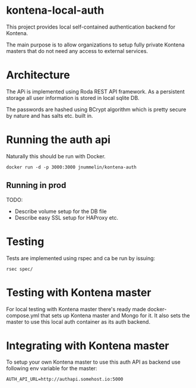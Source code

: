 # kontena-local-auth

This project provides local self-contained authentication backend for Kontena.

The main purpose is to allow organizations to setup fully private Kontena masters that do not need any access to external services.


# Architecture

The APi is implemented using Roda REST API framework. As a persistent storage all user information is stored in local sqlite DB.

The passwords are hashed using BCrypt algorithm which is pretty secure by nature and has salts etc. built in.

# Running the auth api

Naturally this should be run with Docker. 

```
docker run -d -p 3000:3000 jnummelin/kontena-auth
```

## Running in prod

TODO: 
- Describe volume setup for the DB file
- Describe easy SSL setup for HAProxy etc.

# Testing

Tests are implemented using rspec and ca be run by issuing:
```
rsec spec/
```

# Testing with Kontena master

For local testing with Kontena master there's ready made docker-compose.yml that sets up Kontena master and Mongo for it. It also sets the master to use this local auth container as its auth backend.

# Integrating with Kontena master

To setup your own Kontena master to use this auth API as backend use following env variable for the master:
```
AUTH_API_URL=http://authapi.somehost.io:5000
```
